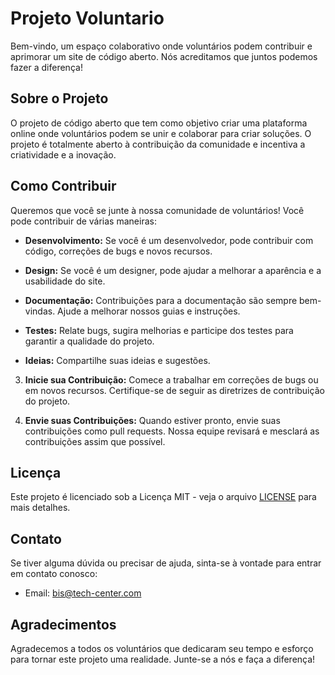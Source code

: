 # Projeto Voluntario

Bem-vindo, um espaço colaborativo onde voluntários podem contribuir e aprimorar um site de código aberto. Nós acreditamos que juntos podemos fazer a diferença!

## Sobre o Projeto

O projeto de código aberto que tem como objetivo criar uma plataforma online onde voluntários podem se unir e colaborar para criar soluções. O projeto é totalmente aberto à contribuição da comunidade e incentiva a criatividade e a inovação.

## Como Contribuir

Queremos que você se junte à nossa comunidade de voluntários! Você pode contribuir de várias maneiras:

- **Desenvolvimento:** Se você é um desenvolvedor, pode contribuir com código, correções de bugs e novos recursos.
  
- **Design:** Se você é um designer, pode ajudar a melhorar a aparência e a usabilidade do site.

- **Documentação:** Contribuições para a documentação são sempre bem-vindas. Ajude a melhorar nossos guias e instruções.

- **Testes:** Relate bugs, sugira melhorias e participe dos testes para garantir a qualidade do projeto.

- **Ideias:** Compartilhe suas ideias e sugestões.

  
3. **Inicie sua Contribuição:**
Comece a trabalhar em correções de bugs ou em novos recursos. Certifique-se de seguir as diretrizes de contribuição do projeto.

4. **Envie suas Contribuições:**
Quando estiver pronto, envie suas contribuições como pull requests. Nossa equipe revisará e mesclará as contribuições assim que possível.

## Licença

Este projeto é licenciado sob a Licença MIT - veja o arquivo [LICENSE](/LICENSE) para mais detalhes.

## Contato

Se tiver alguma dúvida ou precisar de ajuda, sinta-se à vontade para entrar em contato conosco:

- Email: bis@tech-center.com

## Agradecimentos

Agradecemos a todos os voluntários que dedicaram seu tempo e esforço para tornar este projeto uma realidade. Junte-se a nós e faça a diferença!



